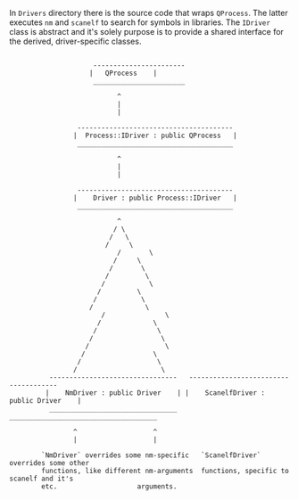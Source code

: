 In `Drivers` directory there is the source code that wraps `QProcess`. The latter executes `nm` and `scanelf` to search
for symbols in libraries. The `IDriver` class is abstract and it's solely purpose is to provide a shared interface for
the derived, driver-specific classes.

```

					 -----------------------
					|	QProcess	|
					 _______________________

						   ^
						   |
						   |

				 ---------------------------------------
				|  Process::IDriver : public QProcess 	|
				 _______________________________________

					 	   ^
					 	   |
					 	   |

				 ---------------------------------------
				|    Driver : public Process::IDriver	|
				 _______________________________________

						   ^
						  / \
						 /   \
						/     \
					       /       \
					      /		\
					     /		 \
					    /		  \
					   /		   \
					  /		    \
					 /		     \
					/		      \
				       /		       \
				      /				\
				     /				 \
				    /				  \
				   /				   \
				  /				    \
				 /				     \
				/				      \
		  --------------------------------   -------------------------------------
		 |    NmDriver : public Driver    | |    ScanelfDriver : public Driver    |
		  ________________________________   _____________________________________

				^					^
				|					|

		`NmDriver` overrides some nm-specific	`ScanelfDriver` overrides some other
		functions, like different nm-arguments	functions, specific to scanelf and it's
		etc.					arguments.
```
